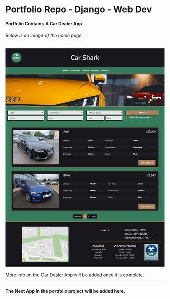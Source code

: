 # Portfolio Repo - Django - Web Dev

#### **Portfolio Contains A Car Dealer App**
###### Below is an image of the home page
![Car Dealer Home](https://github.com/JohnK-Code/Portfolio-Old/blob/main/README%20Images/Car-Dealer-Website-Screenshot.png?raw=true)

More info on the Car Dealer App will be added once it is complete.

---
####  **The Next App in the portfolio project will be added here.**
